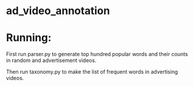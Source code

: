 # ad_video_annotation

Running:
========

First run parser.py to generate top hundred popular words and their counts in random and advertisement videos.

Then run taxonomy.py to make the list of frequent words in advertising videos. 